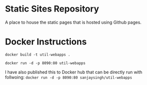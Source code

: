 # Static Sites Repository
A place to house the static pages that is hosted using Github pages.

# Docker Instructions

```docker build -t util-webapps . ```

```docker run -d -p 8090:80 util-webapps```

I have also published this to Docker hub that can be directly run with follwoing:
```docker run -d -p 8090:80 sanjaysingh/util-webapps```
